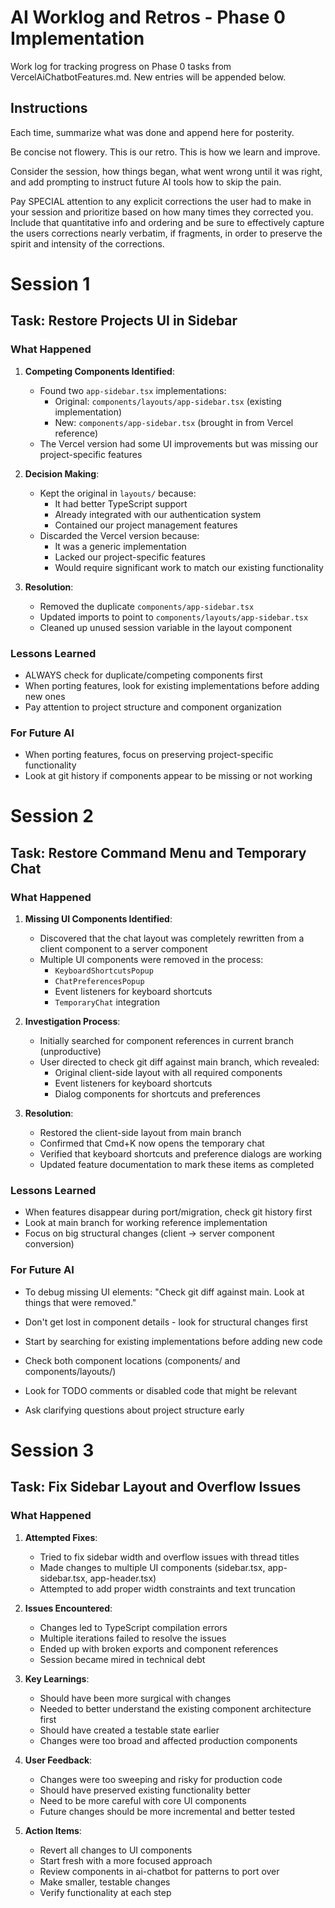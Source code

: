# AI Worklog and Retros - Phase 0 Implementation

Work log for tracking progress on Phase 0 tasks from VercelAiChatbotFeatures.md. New entries will be appended below.

## Instructions

Each time, summarize what was done and append here for posterity.

Be concise not flowery. This is our retro. This is how we learn and improve.

Consider the session, how things began, what went wrong until it was right, and add prompting to instruct future AI tools how to skip the pain.

Pay SPECIAL attention to any explicit corrections the user had to make in your session and prioritize based on how many times they corrected you. Include that quantitative info and ordering and be sure to effectively capture the users corrections nearly verbatim, if fragments, in order to preserve the spirit and intensity of the corrections.

# Session 1

## Task: Restore Projects UI in Sidebar

### What Happened

1. **Competing Components Identified**:

   - Found two `app-sidebar.tsx` implementations:
     - Original: `components/layouts/app-sidebar.tsx` (existing implementation)
     - New: `components/app-sidebar.tsx` (brought in from Vercel reference)
   - The Vercel version had some UI improvements but was missing our project-specific features

2. **Decision Making**:

   - Kept the original in `layouts/` because:
     - It had better TypeScript support
     - Already integrated with our authentication system
     - Contained our project management features
   - Discarded the Vercel version because:
     - It was a generic implementation
     - Lacked our project-specific features
     - Would require significant work to match our existing functionality

3. **Resolution**:
   - Removed the duplicate `components/app-sidebar.tsx`
   - Updated imports to point to `components/layouts/app-sidebar.tsx`
   - Cleaned up unused session variable in the layout component

### Lessons Learned

- ALWAYS check for duplicate/competing components first
- When porting features, look for existing implementations before adding new ones
- Pay attention to project structure and component organization

### For Future AI

- When porting features, focus on preserving project-specific functionality
- Look at git history if components appear to be missing or not working

# Session 2

## Task: Restore Command Menu and Temporary Chat

### What Happened

1. **Missing UI Components Identified**:

   - Discovered that the chat layout was completely rewritten from a client component to a server component
   - Multiple UI components were removed in the process:
     - `KeyboardShortcutsPopup`
     - `ChatPreferencesPopup`
     - Event listeners for keyboard shortcuts
     - `TemporaryChat` integration

2. **Investigation Process**:

   - Initially searched for component references in current branch (unproductive)
   - User directed to check git diff against main branch, which revealed:
     - Original client-side layout with all required components
     - Event listeners for keyboard shortcuts
     - Dialog components for shortcuts and preferences

3. **Resolution**:
   - Restored the client-side layout from main branch
   - Confirmed that Cmd+K now opens the temporary chat
   - Verified that keyboard shortcuts and preference dialogs are working
   - Updated feature documentation to mark these items as completed

### Lessons Learned

- When features disappear during port/migration, check git history first
- Look at main branch for working reference implementation
- Focus on big structural changes (client → server component conversion)

### For Future AI

- To debug missing UI elements: "Check git diff against main. Look at things that were removed."
- Don't get lost in component details - look for structural changes first

- Start by searching for existing implementations before adding new code
- Check both component locations (components/ and components/layouts/)
- Look for TODO comments or disabled code that might be relevant
- Ask clarifying questions about project structure early

# Session 3

## Task: Fix Sidebar Layout and Overflow Issues

### What Happened

1. **Attempted Fixes**:
   - Tried to fix sidebar width and overflow issues with thread titles
   - Made changes to multiple UI components (sidebar.tsx, app-sidebar.tsx, app-header.tsx)
   - Attempted to add proper width constraints and text truncation

2. **Issues Encountered**:
   - Changes led to TypeScript compilation errors
   - Multiple iterations failed to resolve the issues
   - Ended up with broken exports and component references
   - Session became mired in technical debt

3. **Key Learnings**:
   - Should have been more surgical with changes
   - Needed to better understand the existing component architecture first
   - Should have created a testable state earlier
   - Changes were too broad and affected production components

4. **User Feedback**:
   - Changes were too sweeping and risky for production code
   - Should have preserved existing functionality better
   - Need to be more careful with core UI components
   - Future changes should be more incremental and better tested

5. **Action Items**:
   - Revert all changes to UI components
   - Start fresh with a more focused approach
   - Review components in ai-chatbot for patterns to port over
   - Make smaller, testable changes
   - Verify functionality at each step

